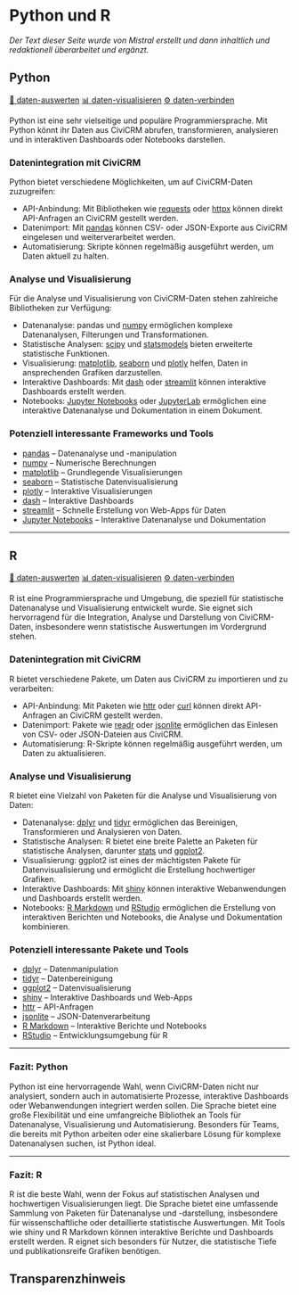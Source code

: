 # Python und R

*Der Text dieser Seite wurde von Mistral erstellt und dann inhaltlich und redaktionell überarbeitet und ergänzt.*


## Python
[🔢 daten-auswerten](./../datenlebenszyklus.html#daten-auswerten) [📊 daten-visualisieren](./../datenlebenszyklus.html#daten-visualisieren) [⚙️ daten-verbinden](./../datenlebenszyklus.html#daten-verbinden)

Python ist eine sehr vielseitige und populäre Programmiersprache. Mit Python könnt ihr Daten aus CiviCRM abrufen, transformieren, analysieren und in interaktiven Dashboards oder Notebooks darstellen.

### Datenintegration mit CiviCRM
Python bietet verschiedene Möglichkeiten, um auf CiviCRM-Daten zuzugreifen:
- API-Anbindung: Mit Bibliotheken wie [requests](https://docs.python-requests.org/) oder [httpx](https://www.python-httpx.org/) können direkt API-Anfragen an CiviCRM gestellt werden.
- Datenimport: Mit [pandas](https://pandas.pydata.org/) können CSV- oder JSON-Exporte aus CiviCRM eingelesen und weiterverarbeitet werden.
- Automatisierung: Skripte können regelmäßig ausgeführt werden, um Daten aktuell zu halten.

### Analyse und Visualisierung
Für die Analyse und Visualisierung von CiviCRM-Daten stehen zahlreiche Bibliotheken zur Verfügung:
- Datenanalyse: pandas und [numpy](https://numpy.org/) ermöglichen komplexe Datenanalysen, Filterungen und Transformationen.
- Statistische Analysen: [scipy](https://scipy.org/) und [statsmodels](https://www.statsmodels.org/) bieten erweiterte statistische Funktionen.
- Visualisierung: [matplotlib](https://matplotlib.org/), [seaborn](https://seaborn.pydata.org/) und [plotly](https://plotly.com/python/) helfen, Daten in ansprechenden Grafiken darzustellen.
- Interaktive Dashboards: Mit [dash](https://plotly.com/dash/) oder [streamlit](https://streamlit.io/) können interaktive Dashboards erstellt werden.
- Notebooks: [Jupyter Notebooks](https://jupyter.org/) oder [JupyterLab](https://jupyterlab.readthedocs.io/) ermöglichen eine interaktive Datenanalyse und Dokumentation in einem Dokument.

### Potenziell interessante Frameworks und Tools
- [pandas](https://pandas.pydata.org/) – Datenanalyse und -manipulation
- [numpy](https://numpy.org/) – Numerische Berechnungen
- [matplotlib](https://matplotlib.org/) – Grundlegende Visualisierungen
- [seaborn](https://seaborn.pydata.org/) – Statistische Datenvisualisierung
- [plotly](https://plotly.com/python/) – Interaktive Visualisierungen
- [dash](https://plotly.com/dash/) – Interaktive Dashboards
- [streamlit](https://streamlit.io/) – Schnelle Erstellung von Web-Apps für Daten
- [Jupyter Notebooks](https://jupyter.org/) – Interaktive Datenanalyse und Dokumentation

---

## R
[🔢 daten-auswerten](./../datenlebenszyklus.html#daten-auswerten) [📊 daten-visualisieren](./../datenlebenszyklus.html#daten-visualisieren) [⚙️ daten-verbinden](./../datenlebenszyklus.html#daten-verbinden)

R ist eine Programmiersprache und Umgebung, die speziell für statistische Datenanalyse und Visualisierung entwickelt wurde. Sie eignet sich hervorragend für die Integration, Analyse und Darstellung von CiviCRM-Daten, insbesondere wenn statistische Auswertungen im Vordergrund stehen.

### Datenintegration mit CiviCRM
R bietet verschiedene Pakete, um Daten aus CiviCRM zu importieren und zu verarbeiten:
- API-Anbindung: Mit Paketen wie [httr](https://httr.r-lib.org/) oder [curl](https://cran.r-project.org/web/packages/curl/index.html) können direkt API-Anfragen an CiviCRM gestellt werden.
- Datenimport: Pakete wie [readr](https://readr.tidyverse.org/) oder [jsonlite](https://cran.r-project.org/web/packages/jsonlite/index.html) ermöglichen das Einlesen von CSV- oder JSON-Dateien aus CiviCRM.
- Automatisierung: R-Skripte können regelmäßig ausgeführt werden, um Daten zu aktualisieren.

### Analyse und Visualisierung
R bietet eine Vielzahl von Paketen für die Analyse und Visualisierung von Daten:
- Datenanalyse: [dplyr](https://dplyr.tidyverse.org/) und [tidyr](https://tidyr.tidyverse.org/) ermöglichen das Bereinigen, Transformieren und Analysieren von Daten.
- Statistische Analysen: R bietet eine breite Palette an Paketen für statistische Analysen, darunter [stats](https://stat.ethz.ch/R-manual/R-devel/library/stats/html/00Index.html) und [ggplot2](https://ggplot2.tidyverse.org/).
- Visualisierung: ggplot2 ist eines der mächtigsten Pakete für Datenvisualisierung und ermöglicht die Erstellung hochwertiger Grafiken.
- Interaktive Dashboards: Mit [shiny](https://shiny.rstudio.com/) können interaktive Webanwendungen und Dashboards erstellt werden.
- Notebooks: [R Markdown](https://rmarkdown.rstudio.com/) und [RStudio](https://www.rstudio.com/) ermöglichen die Erstellung von interaktiven Berichten und Notebooks, die Analyse und Dokumentation kombinieren.

### Potenziell interessante Pakete und Tools
- [dplyr](https://dplyr.tidyverse.org/) – Datenmanipulation
- [tidyr](https://tidyr.tidyverse.org/) – Datenbereinigung
- [ggplot2](https://ggplot2.tidyverse.org/) – Datenvisualisierung
- [shiny](https://shiny.rstudio.com/) – Interaktive Dashboards und Web-Apps
- [httr](https://httr.r-lib.org/) – API-Anfragen
- [jsonlite](https://cran.r-project.org/web/packages/jsonlite/index.html) – JSON-Datenverarbeitung
- [R Markdown](https://rmarkdown.rstudio.com/) – Interaktive Berichte und Notebooks
- [RStudio](https://www.rstudio.com/) – Entwicklungsumgebung für R

---

### Fazit: Python

Python ist eine hervorragende Wahl, wenn CiviCRM-Daten nicht nur analysiert, sondern auch in automatisierte Prozesse, interaktive Dashboards oder Webanwendungen integriert werden sollen. Die Sprache bietet eine große Flexibilität und eine umfangreiche Bibliothek an Tools für Datenanalyse, Visualisierung und Automatisierung. Besonders für Teams, die bereits mit Python arbeiten oder eine skalierbare Lösung für komplexe Datenanalysen suchen, ist Python ideal.

---

### Fazit: R

R ist die beste Wahl, wenn der Fokus auf statistischen Analysen und hochwertigen Visualisierungen liegt. Die Sprache bietet eine umfassende Sammlung von Paketen für Datenanalyse und -darstellung, insbesondere für wissenschaftliche oder detaillierte statistische Auswertungen. Mit Tools wie shiny und R Markdown können interaktive Berichte und Dashboards erstellt werden. R eignet sich besonders für Nutzer, die statistische Tiefe und publikationsreife Grafiken benötigen.



## Transparenzhinweis

